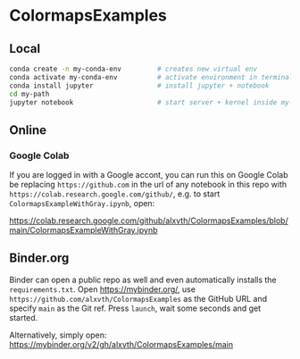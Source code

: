 # ColormapsExamples

## Local

``` bash
conda create -n my-conda-env         # creates new virtual env
conda activate my-conda-env          # activate environment in terminal
conda install jupyter                # install jupyter + notebook
cd my-path
jupyter notebook                     # start server + kernel inside my-conda-env
```

## Online

### Google Colab

If you are logged in with a Google accont, you can run this on Google Colab be replacing `https://github.com` in the url of any notebook in this repo with `https://colab.research.google.com/github/`, e.g. to start `ColormapsExampleWithGray.ipynb`, open:

https://colab.research.google.com/github/alxvth/ColormapsExamples/blob/main/ColormapsExampleWithGray.ipynb

## Binder.org

Binder can open a public repo as well and even automatically installs the `requirements.txt`.
Open https://mybinder.org/, use `https://github.com/alxvth/ColormapsExamples` as the GitHub URL and specify `main` as the Git ref. Press `launch`, wait some seconds and get started.

Alternatively, simply open:
https://mybinder.org/v2/gh/alxvth/ColormapsExamples/main
